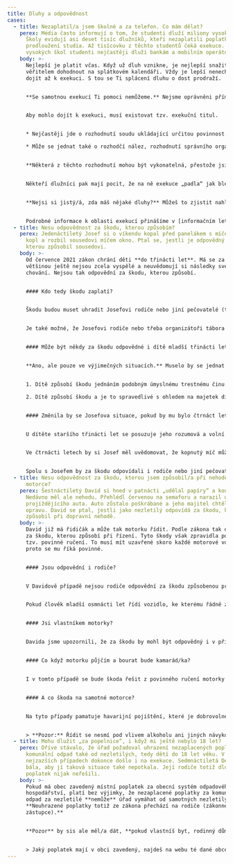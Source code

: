```yaml
---
title: Dluhy a odpovědnost
cases:
  - title: Nezaplatil/a jsem školné a za telefon. Co mám dělat?
    perex: Média často informují o tom, že studenti dluží miliony vysokým školám.
      Školy evidují asi deset tisíc dlužníků, kteří nezaplatili poplatky za
      prodloužení studia. Až tisícovku z těchto studentů čeká exekuce. Kromě
      vysokých škol studenti nejčastěji dluží bankám a mobilním operátorům.
    body: >-
      Nejlepší je platit včas. Když už dluh vznikne, je nejlepší snažit se s
      věřitelem dohodnout na splátkovém kalendáři. Vždy je lepší nenechat věc
      dojít až k exekuci. S tou se Ti splácení dluhu o dost prodraží.


      **Se samotnou exekucí Ti pomoci nemůžeme.** Nejsme oprávněni přímo prověřovat postup soudních exekutorů ani jejich komory. Můžeme jen prověřit postup Ministerstva spravedlnosti, případně předsedy soudu, kteří nad exekutory vykonávají státní dohled.


      Aby mohlo dojít k exekuci, musí existovat tzv. exekuční titul.


      * Nejčastěji jde o rozhodnutí soudu ukládající určitou povinnost. 

      * Může se jednat také o rozhodčí nález, rozhodnutí správního orgánu či třeba notářský nebo exekutorský zápis se svolením k vykonatelnosti.


      **Některá z těchto rozhodnutí mohou být vykonatelná, přestože jsi se o nich nikdy nedozvěděl/a.** Důvodem jsou speciální pravidla doručování (takzvané náhradní doručení), která se mohou uplatnit. Třeba když si nevyzvedáváš dopis na adrese svého trvalého pobytu, případně se na této adrese vůbec nezdržuješ a nenahlásil/a jsi ohlašovně (obecnímu úřadu v místě Tvého trvalého pobytu) adresu, na kterou Ti má dopisy přeposílat. 


      Někteří dlužníci pak mají pocit, že na ně exekuce „padla“ jak blesk z čistého nebe. Pokud by ale při doručování skutečně došlo k chybě, můžeš se proti exekuci bránit. A to u soudního exekutora **návrhem na zastavení exekuce. Musíš ho ale podat do 30 dnů od doručení vyrozumění soudního exekutora o zahájení exekuce**.


      **Nejsi si jistý/á, zda máš nějaké dluhy?** Můžeš to zjistit nahlédnutím do spisů z takzvaných nalézacích řízení i výkonu exekuce u okresního soudu podle svého bydliště. Úplné informace o průběhu exekuce  získáš z exekučního spisu vedeného soudním exekutorem.


      Podrobné informace k oblasti exekucí přinášíme v [informačním letáku](https://www.ochrance.cz/letaky/exekuce/exekuce.pdf).
  - title: Nesu odpovědnost za škodu, kterou způsobím?
    perex: Jedenáctiletý Josef si o víkendu kopal před panelákem s míčem. Špatně
      kopl a rozbil sousedovi míčem okno. Ptal se, jestli je odpovědný za škodu,
      kterou způsobil sousedovi.
    body: >-
      Od července 2021 zákon chrání děti **do třinácti let**. Má se za to, že
      většinou ještě nejsou zcela vyspělé a neuvědomují si následky svého
      chování. Nejsou tak odpovědní za škodu, kterou způsobí. 


      #### Kdo tedy škodu zaplatí?


      Škodu budou muset uhradit Josefovi rodiče nebo jiní pečovatelé (třeba pěstouni, učitelé, vychovatelé, vedoucí na táboře…), kteří měli Josefa na starost a měli na něj dohlížet. Pokud zanedbali povinnost vykonávat tzv. náležitý dohled, budou za škodu odpovědní oni.


      Je také možné, že Josefovi rodiče nebo třeba organizátoři tábora mají sjednáno pojištění odpovědnosti za škodu. Tedy smlouvu s pojišťovnou, že za ně zaplatí vzniklou škodu v případě nějakého maléru. V tomto případě bude platit pojišťovna. 


      #### Může být někdy za škodu odpovědné i dítě mladší třinácti let?


      **Ano, ale pouze ve výjimečných situacích.** Muselo by se jednat o jeden ze dvou případů.


      1. Dítě způsobí škodu jednáním podobným úmyslnému trestnému činu. *Například pokud by dvanáctileté dítě úmyslně zapálilo sklad.*

      2. Dítě způsobí škodu a je to spravedlivé s ohledem na majetek dítěte a majetek poškozené osoby, aby za ni bylo odpovědné. *Například tehdy, pokud má dítě dostatek peněz a škodu může zaplatit z nich.*    


      #### Změnila by se Josefova situace, pokud by mu bylo čtrnáct let?


      U dítěte staršího třinácti let se posuzuje jeho rozumová a volní vyspělost. Tedy zda je dítě schopné posoudit následky svého jednání a ovládnout své jednání. Aby bylo dítě odpovědné za škodu, musí být splněny obě podmínky. 


      Ve čtrnácti letech by si Josef měl uvědomovat, že kopnutý míč může rozbít okno. Stejně tak by si měl umět vybrat místo vhodné pro kopání, případně svou hru přizpůsobit okolí. Ve věku čtrnácti let by tedy Josef byl pravděpodobně odpovědný za škodu způsobenou rozbitím okna.


      Spolu s Josefem by za škodu odpovídali i rodiče nebo jiní pečovatelé, pokud zanedbali svou povinnost dohlížet na Josefa. Josef a jeho rodiče by byli odpovědní společně a nerozdílně. To znamená, že soused může chtít uhradit škodu po kterémkoliv z nich. Josef s rodiči se pak musí dohodnout, jak se vzájemně vypořádají. Mělo by to být podle toho, nakolik se který z nich podílel na rozbití okna. Tedy nejen kdo kopl míč, ale i nakolik se rodiče snažili škodě předejít.
  - title: Nesu odpovědnost za škodu, kterou jsem způsobil/a při nehodě na své
      motorce?
    perex: Šestnáctiletý David si hned v patnácti „udělal papíry“ a koupil motorku.
      Nedávno měl ale nehodu. Přehlédl červenou na semaforu a narazil do
      projíždějícího auta. Auto zůstalo poškrábané a jeho majitel chtěl zaplatit
      opravu. David se ptal, jestli jako nezletilý odpovídá za škodu, kterou
      způsobil při dopravní nehodě.
    body: >-
      David již má řidičák a může tak motorku řídit. Podle zákona tak odpovídá i
      za škodu, kterou způsobí při řízení. Tyto škody však zpravidla pokrývá
      tzv. povinné ručení. To musí mít uzavřené skoro každé motorové vozidlo –
      proto se mu říká povinné.


      #### Jsou odpovědní i rodiče?


      V Davidově případě nejsou rodiče odpovědní za škodu způsobenou provozem dopravního prostředku, kterou způsobilo jejich dítě. Kdyby David nežil s rodiči, ale u pěstounů nebo třeba v dětském domově, nebyli by odpovědní ani pěstouni nebo jeho vychovatelé. 


      Pokud člověk mladší osmnácti let řídí vozidlo, ke kterému řádně získal řidičák, je odpovědný i za škodu způsobenou při dopravní nehodě. Opět však platí, že způsobenou škodu by mělo pokrýt povinné ručení.


      #### Jsi vlastníkem motorky?


      Davida jsme upozornili, že za škodu by mohl být odpovědný i v případě, že by mu motorku někdo ukradl a způsobil na ní dopravní nehodu. Jako majitel motorky by pak za škodu odpovídal společně s viníkem. Doporučili jsme mu proto, aby si motorku dobře zamykal či jinak zabezpečoval.


      #### Co když motorku půjčím a bourat bude kamarád/ka?


      I v tomto případě se bude škoda řešit z povinného ručení motorky. Je ale důležité, aby kamarád/ka měl/a také patřičný řidičák.


      #### A co škoda na samotné motorce?


      Na tyto případy pamatuje havarijní pojištění, které je dobrovolné. Pokud by ho David neměl, mohl by škodu vymáhat po tom, kdo ji způsobil. Tedy po tom, kdo motorku ukradl, nebo komu ji David půjčil.


      > **Pozor:** Řídit se nesmí pod vlivem alkoholu ani jiných návykových látek. Porušení tohoto pravidla většinou znamená, že pojišťovna nezaplatí případnou škodu, nebo její část.
  - title: Mohu dlužit „za popelnice“, i když mi ještě nebylo 18 let?
    perex: Dříve stávalo, že úřad požadoval uhrazení nezaplacených poplatků za
      komunální odpad také od nezletilých, tedy dětí do 18 let věku. V
      nejzazších případech dokonce došlo i na exekuce. Sedmnáctiletá Denisa se
      bála, aby jí taková situace také nepotkala. Její rodiče totiž dlouho tento
      poplatek nijak neřešili.
    body: >-
      Pokud má obec zavedený místní poplatek za obecní systém odpadového
      hospodářství, platí bez výjimky, že nezaplacené poplatky za komunální
      odpad za nezletilé **nemůže** úřad vymáhat od samotných nezletilých.
      **Neuhrazené poplatky totiž ze zákona přechází na rodiče (zákonné
      zástupce).**


      **Pozor** by sis ale měl/a dát, **pokud vlastníš byt, rodinný dům nebo letní chatu** (či jinou rekreační nemovitost). V obci mohou mít zavedený poplatek za odkládání komunálního odpadu z nemovité věci, který musíš platit. V **takovém případě nepřechází poplatková povinnost na rodiče (zákonné zástupce)**. Pokud v Tvé nemovitosti někdo bydlí, funguješ jako takový prostředník – musíš vybrat poplatek od osob, které v nemovitosti ubytováváš a zaplatit ho místnímu obecnímu úřadu. Pokud bys to neudělal/a, bude obecní úřad požadovat zaplacení po tobě. 


      > Jaký poplatek mají v obci zavedený, najdeš na webu té dané obce nebo na webu [Sbírky předpisů územních samosprávných celků](https://sbirkapp.gov.cz/).
---
```

